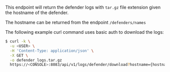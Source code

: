 This endpoint will return the defender logs with `tar.gz` file extension given the hostname of the defender.

The hostname can be returned from the endpoint `/defenders/names`

The following example curl command uses basic auth to download the logs:

```bash
$ curl -k \
  -u <USER> \
  -H 'Content-Type: application/json' \
  -X GET \
  -o defender_logs.tar.gz
  https://<CONSOLE>:8083/api/v1/logs/defender/download?hostname={hostname}
```
